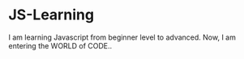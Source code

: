# JS-Learning
I am learning Javascript from beginner level to advanced. Now, I am entering the WORLD of CODE..
